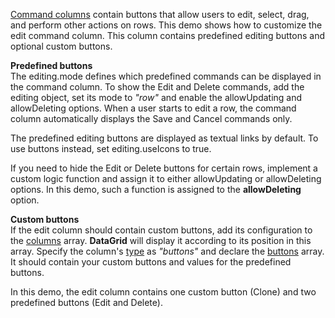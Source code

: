 [Command columns](/Documentation/Guide/Widgets/DataGrid/Columns/Column_Types/Command_Columns/) contain buttons that allow users to edit, select, drag, and perform other actions on rows. This demo shows how to customize the edit command column. This column contains predefined editing buttons and optional custom buttons.

**Predefined buttons**      
The editing.mode defines which predefined commands can be displayed in the command column. To show the Edit and Delete commands, add the editing object, set its mode to *"row"* and enable the allowUpdating and allowDeleting options. When a user starts to edit a row, the command column automatically displays the Save and Cancel commands only.

The predefined editing buttons are displayed as textual links by default. To use buttons instead, set editing.useIcons to true.

If you need to hide the Edit or Delete buttons for certain rows, implement a custom logic function and assign it to either allowUpdating or allowDeleting options. In this demo, such a function is assigned to the **allowDeleting** option.

**Custom buttons**      
If the edit column should contain custom buttons, add its configuration to the [columns](/Documentation/ApiReference/UI_Widgets/dxDataGrid/Configuration/columns/) array. **DataGrid** will display it according to its position in this array. Specify the column's [type](/Documentation/ApiReference/UI_Widgets/dxDataGrid/Configuration/columns/#type) as *"buttons"* and declare the [buttons](/Documentation/ApiReference/UI_Widgets/dxDataGrid/Configuration/columns/buttons/) array. It should contain your custom buttons and values for the predefined buttons.

In this demo, the edit column contains one custom button (Clone) and two predefined buttons (Edit and Delete).
